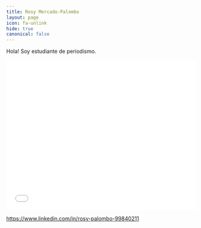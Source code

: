 ```yaml
---
title: Rosy Mercado-Palombo
layout: page
icon: fa-unlink
hide: true
canonical: false
---
```


Hola!  Soy estudiante de periodismo.


<iframe id="datawrapper-chart-R4dX2" src="//datawrapper.dwcdn.net/R4dX2/1/" scrolling="no" frameborder="0" allowtransparency="true" style="width: 0; min-width: 100% !important;" height="400"></iframe><script type="text/javascript">if("undefined"==typeof window.datawrapper)window.datawrapper={};window.datawrapper["R4dX2"]={},window.datawrapper["R4dX2"].embedDeltas={"100":770,"200":529,"300":478,"400":434,"500":417,"700":400,"800":400,"900":383,"1000":383},window.datawrapper["R4dX2"].iframe=document.getElementById("datawrapper-chart-R4dX2"),window.datawrapper["R4dX2"].iframe.style.height=window.datawrapper["R4dX2"].embedDeltas[Math.min(1e3,Math.max(100*Math.floor(window.datawrapper["R4dX2"].iframe.offsetWidth/100),100))]+"px",window.addEventListener("message",function(a){if("undefined"!=typeof a.data["datawrapper-height"])for(var b in a.data["datawrapper-height"])if("R4dX2"==b)window.datawrapper["R4dX2"].iframe.style.height=a.data["datawrapper-height"][b]+"px"});</script>


https://www.linkedin.com/in/rosy-palombo-99840211
